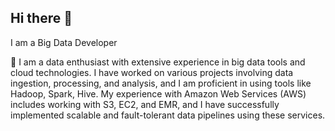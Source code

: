 ## Hi there 👋

I am a Big Data Developer 

🔭 I am a data enthusiast with extensive experience in big data tools and cloud technologies. I have worked on various projects involving data ingestion, processing, and analysis, and I am proficient in using tools like Hadoop, Spark, Hive. My experience with Amazon Web Services (AWS) includes working with S3, EC2, and EMR, and I have successfully implemented scalable and fault-tolerant data pipelines using these services.
